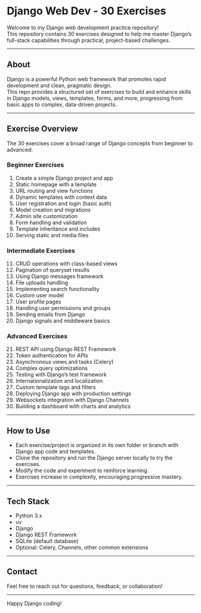 # Django Web Dev - 30 Exercises

Welcome to my Django web development practice repository!  
This repository contains 30 exercises designed to help me master Django’s full-stack capabilities through practical, project-based challenges.

---

## About

Django is a powerful Python web framework that promotes rapid development and clean, pragmatic design.  
This repo provides a structured set of exercises to build and enhance skills in Django models, views, templates, forms, and more, progressing from basic apps to complex, data-driven projects.

---

## Exercise Overview

The 30 exercises cover a broad range of Django concepts from beginner to advanced:

### Beginner Exercises

1. Create a simple Django project and app  
2. Static homepage with a template  
3. URL routing and view functions  
4. Dynamic templates with context data  
5. User registration and login (basic auth)  
6. Model creation and migrations  
7. Admin site customization  
8. Form handling and validation  
9. Template inheritance and includes  
10. Serving static and media files  

### Intermediate Exercises

11. CRUD operations with class-based views  
12. Pagination of queryset results  
13. Using Django messages framework  
14. File uploads handling  
15. Implementing search functionality  
16. Custom user model  
17. User profile pages  
18. Handling user permissions and groups  
19. Sending emails from Django  
20. Django signals and middleware basics  

### Advanced Exercises

21. REST API using Django REST Framework  
22. Token authentication for APIs  
23. Asynchronous views and tasks (Celery)  
24. Complex query optimizations  
25. Testing with Django’s test framework  
26. Internationalization and localization  
27. Custom template tags and filters  
28. Deploying Django app with production settings  
29. Websockets integration with Django Channels  
30. Building a dashboard with charts and analytics  

---

## How to Use

- Each exercise/project is organized in its own folder or branch with Django app code and templates.  
- Clone the repository and run the Django server locally to try the exercises.  
- Modify the code and experiment to reinforce learning.  
- Exercises increase in complexity, encouraging progressive mastery.

---

## Tech Stack

- Python 3.x
- uv
- Django  
- Django REST Framework  
- SQLite (default database)  
- Optional: Celery, Channels, other common extensions

---

## Contact

Feel free to reach out for questions, feedback, or collaboration!

---

Happy Django coding!
